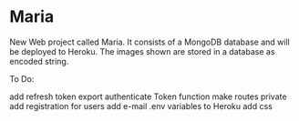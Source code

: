 # Maria

New Web project called Maria. It consists of a MongoDB database and will be deployed to Heroku. The images shown are stored in a database as encoded string.

To Do:

add refresh token
export authenticate Token function
make routes private
add registration for users
add e-mail
.env variables to Heroku
add css
